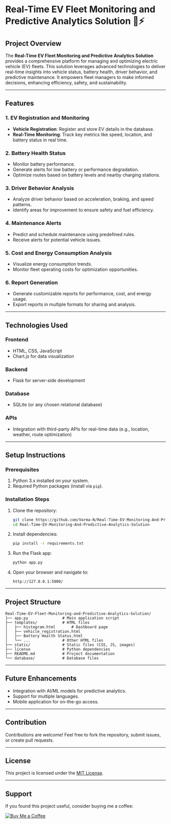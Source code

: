 # Real-Time EV Fleet Monitoring and Predictive Analytics Solution 🚗⚡

## Project Overview  
The **Real-Time EV Fleet Monitoring and Predictive Analytics Solution** provides a comprehensive platform for managing and optimizing electric vehicle (EV) fleets. This solution leverages advanced technologies to deliver real-time insights into vehicle status, battery health, driver behavior, and predictive maintenance. It empowers fleet managers to make informed decisions, enhancing efficiency, safety, and sustainability.

---

## Features  
### 1. **EV Registration and Monitoring**  
- **Vehicle Registration**: Register and store EV details in the database.  
- **Real-Time Monitoring**: Track key metrics like speed, location, and battery status in real time.

### 2. **Battery Health Status**  
- Monitor battery performance.  
- Generate alerts for low battery or performance degradation.  
- Optimize routes based on battery levels and nearby charging stations.

### 3. **Driver Behavior Analysis**  
- Analyze driver behavior based on acceleration, braking, and speed patterns.  
- Identify areas for improvement to ensure safety and fuel efficiency.

### 4. **Maintenance Alerts**  
- Predict and schedule maintenance using predefined rules.  
- Receive alerts for potential vehicle issues.

### 5. **Cost and Energy Consumption Analysis**  
- Visualize energy consumption trends.  
- Monitor fleet operating costs for optimization opportunities.

### 6. **Report Generation**  
- Generate customizable reports for performance, cost, and energy usage.  
- Export reports in multiple formats for sharing and analysis.

---

## Technologies Used  
### **Frontend**  
- HTML, CSS, JavaScript  
- Chart.js for data visualization  

### **Backend**  
- Flask for server-side development  

### **Database**  
- SQLite (or any chosen relational database)

### **APIs**  
- Integration with third-party APIs for real-time data (e.g., location, weather, route optimization)

---

## Setup Instructions  
### Prerequisites  
1. Python 3.x installed on your system.  
2. Required Python packages (install via `pip`).  

### Installation Steps  
1. Clone the repository:  
   ```bash
   git clone https://github.com/Varma-N/Real-Time-EV-Monitoring-And-Predictive-Analytics-Solution/
   cd Real-Time-EV-Monitoring-And-Predictive-Analytics-Solution
   ```
2. Install dependencies:  
   ```bash
   pip install -r requirements.txt
   ```
3. Run the Flask app:  
   ```bash
   python app.py
   ```
4. Open your browser and navigate to:  
   ```text
   http://127.0.0.1:5000/
   ```

---

## Project Structure  
```
Real-Time-EV-Fleet-Monitoring-and-Predictive-Analytics-Solution/
├── app.py               # Main application script
├── templates/           # HTML files
│   ├── histogram.html       # Dashboard page
│   ├── vehicle_registration.html
│   ├── Battery Health Status.html
│   └── ...              # Other HTML files
├── static/              # Static files (CSS, JS, images)
├── license              # Python dependencies
├── README.md            # Project documentation
└── database/            # Database files
```

---

## Future Enhancements  
- Integration with AI/ML models for predictive analytics.  
- Support for multiple languages.  
- Mobile application for on-the-go access.  

---

## Contribution  
Contributions are welcome! Feel free to fork the repository, submit issues, or create pull requests.  

---

## License  
This project is licensed under the [MIT License](LICENSE).  

---

## Support

If you found this project useful, consider buying me a coffee:

[![Buy Me a Coffee](https://img.shields.io/badge/Support-Buy%20Me%20a%20Coffee-orange?style=for-the-badge&logo=buy-me-a-coffee)](https://buymeacoffee.com/ezhilarasu)
